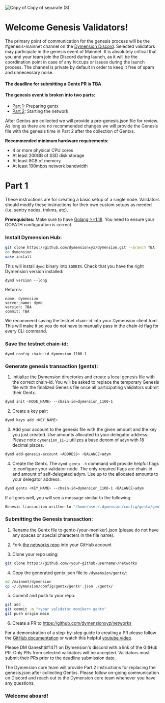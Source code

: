 ![Copy of Copy of separate (8)](https://github.com/dymensionxyz/networks/assets/109034310/58728dfc-fa81-4d60-9075-1504632ce67a)




# Welcome Genesis Validators!

The primary point of communication for the genesis process will be the #genesis-mainnet channel on the [Dymension Discord](https://discord.gg/dymension). Selected validators may participate in the genesis event of Mainnet. It is absolutely critical that you and your team join the Discord during launch, as it will be the coordination point in case of any hiccups or issues during the launch process. The channel is private by default in order to keep it free of spam and unnecessary noise.

#### The deadline for submitting a Gentx PR is TBA

#### The genesis event is broken into two parts:

-   [Part 1](/mainnet/dymension/genesis_validators.md#part-1): Preparing gentx
-   [Part 2](/mainnet/dymension/genesis_validators.md#part-2): Starting the network

After Gentxs are collected we will provide a pre-genesis.json file for review. As long as there are no recommended changes we will provide the Genesis file with the genesis time in Part 2 after the collection of Gentxs.

**Recommended minimum hardware requirements:**

-   4 or more physical CPU cores
-   At least 200GB of SSD disk storage
-   At least 8GB of memory
-   At least 100mbps network bandwidth

# Part 1

These instructions are for creating a basic setup of a single node. Validators should modify these instructions for their own custom setups as needed (i.e. sentry nodes, tmkms, etc).

**Prerequisites:** Make sure to have [Golang >=1.18](https://golang.org/). You need to ensure your GOPATH configuration is correct.

### Install Dymension Hub:

```sh
git clone https://github.com/dymensionxyz/dymension.git --branch TBA
cd dymension
make install
```

This will install `dymd` binary into `$GOBIN`. Check that you have the right Dymension version installed:

```
dymd version --long
```

Returns:

```
name: dymension
server_name: dymd
version: TBA
commit: TBA
```

We recommend saving the testnet chain-id into your Dymension client.toml. This will make it so you do not have to manually pass in the chain-id flag for every CLI command.

### Save the testnet chain-id:

```
dymd config chain-id dymension_1100-1
```

### Generate genesis transaction (gentx):

1. Initialize the Dymension directories and create a local genesis file with the correct chain-id. You will be asked to replace the temporary Genesis file with the finalized Genesis file once all participating validators submit their Gentx.

```bash
dymd init <NODE_NAME> --chain-id=dymension_1100-1
```

2. Create a key pair:

```bash
dymd keys add <KEY_NAME>
```

3. Add your account to the genesis file with the given amount and the key you just created. Use amounts allocated to your delegator address. Please note `dymension_11-1` utilizes a base denom of `adym` with 18 decimal places.

```bash
dymd add-genesis-account <ADDRESS> <BALANCE>adym
```

4. Create the Gentx. The `dymd gentx -h` command will provide helpful flags to configure your validator node. The only required flags are chain-id and amount of self-delegated adym. Use up to the allocated amounts to your delegator address:

```bash
dymd gentx <KEY_NAME> --chain-id=dymension_1100-1 <BALANCE>adym
```

If all goes well, you will see a message similar to the following:

```bash
Genesis transaction written to "/home/user/.dymension/config/gentx/gentx-******.json"
```

### Submitting the Genesis transaction:

1. Rename the Gentx file to gentx-{your-moniker}.json (please do not have any spaces or special characters in the file name).

2. Fork [the networks repo](https://github.com/dymensionXYZ/networks/) into your GitHub account

3. Clone your repo using:

```bash
git clone https://github.com/<your-github-username>/networks
```

4. Copy the generated gentx json file to `/dymension/gentx/`:

```bash
cd /mainnet/dymension
cp ~/.dymension/config/gentx/gentx*.json ./gentx/
```

5. Commit and push to your repo:

```bash
git add .
git commit -m "<your validator moniker> gentx"
git push origin main
```

6. Create a PR to https://github.com/dymensionxyz/networks

For a demonstration of a step-by-step guide to creating a PR please follow the [GitHub documentation](https://docs.github.com/en/pull-requests/collaborating-with-pull-requests/proposing-changes-to-your-work-with-pull-requests/creating-a-pull-request-from-a-fork) or watch this helpful [youtube video](https://www.youtube.com/watch?v=a_FLqX3vGR4).

Please DM Ganeshti#1471 on Dymension's discord with a link of the GitHub PR. Only PRs from selected validators will be accepted. Validators must submit their PRs prior to the deadline submission date.

The Dymension core team will provide Part 2 instructions for replacing the genesis.json after collecting Gentxs. Please follow on-going communication on Discord and reach out to the Dymension core team whenever you have any questions.

### Welcome aboard!
